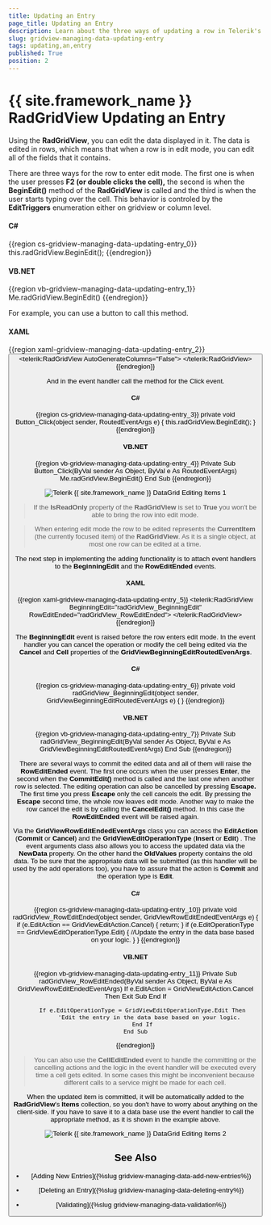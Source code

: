 ```yaml
---
title: Updating an Entry
page_title: Updating an Entry
description: Learn about the three ways of updating a row in Telerik's {{ site.framework_name }} DataGrid that allow you to edit all of the fields in that row.
slug: gridview-managing-data-updating-entry
tags: updating,an,entry
published: True
position: 2
---
```


# {{ site.framework_name }} RadGridView Updating an Entry

Using the __RadGridView__, you can edit the data displayed in it. The data is edited in rows, which means that when a row is in edit mode, you can edit all of the fields that it contains.

There are three ways for the row to enter edit mode. The first one is when the user presses __F2 (or double clicks the cell),__ the second is when the __BeginEdit()__ method of the __RadGridView__ is called and the third is when the user starts typing over the cell. This behavior is controled by the __EditTriggers__ enumeration either on gridview or column level.

#### __C#__

{{region cs-gridview-managing-data-updating-entry_0}}
	this.radGridView.BeginEdit();
{{endregion}}

#### __VB.NET__

{{region vb-gridview-managing-data-updating-entry_1}}
	Me.radGridView.BeginEdit()
{{endregion}}

For example, you can use a button to call this method.

#### __XAML__

{{region xaml-gridview-managing-data-updating-entry_2}}
	<StackPanel x:Name="LayoutRoot">
	    <Button Content="Edit"
	    Click="Button_Click" />
	    <telerik:RadGridView AutoGenerateColumns="False">
	        <!--...-->
	    </telerik:RadGridView>
	</StackPanel>
{{endregion}}

And in the event handler call the method for the Click event.

#### __C#__

{{region cs-gridview-managing-data-updating-entry_3}}
	private void Button_Click(object sender, RoutedEventArgs e)
	{
	    this.radGridView.BeginEdit();
	}
{{endregion}}

#### __VB.NET__

{{region vb-gridview-managing-data-updating-entry_4}}
	Private Sub Button_Click(ByVal sender As Object, ByVal e As RoutedEventArgs)
	    Me.radGridView.BeginEdit()
	End Sub
{{endregion}}

![Telerik {{ site.framework_name }} DataGrid Editing Items 1](images/RadGridView_EditingItems_1.png)

>If the __IsReadOnly__ property of the __RadGridView__ is set to __True__ you won't be able to bring the row into edit mode.

>When entering edit mode the row to be edited represents the __CurrentItem__ (the currently focused item) of the __RadGridView__. As it is a single object, at most one row can be edited at a time.

The next step in implementing the adding functionality is to attach event handlers to the __BeginningEdit__ and the __RowEditEnded__ events.

#### __XAML__

{{region xaml-gridview-managing-data-updating-entry_5}}
	<telerik:RadGridView BeginningEdit="radGridView_BeginningEdit"
	             RowEditEnded="radGridView_RowEditEnded">
	    <!--...-->
	</telerik:RadGridView>
{{endregion}}


The __BeginningEdit__ event is raised before the row enters edit mode. In the event handler you can cancel the operation or modify the cell being edited via the __Cancel__ and __Cell__ properties of the __GridViewBeginningEditRoutedEvenArgs__.

#### __C#__

{{region cs-gridview-managing-data-updating-entry_6}}
	private void radGridView_BeginningEdit(object sender, GridViewBeginningEditRoutedEventArgs e)
	{
	}
{{endregion}}

#### __VB.NET__

{{region vb-gridview-managing-data-updating-entry_7}}
	Private Sub radGridView_BeginningEdit(ByVal sender As Object, ByVal e As GridViewBeginningEditRoutedEventArgs)
	End Sub
{{endregion}}

There are several ways to commit the edited data and all of them will raise the __RowEditEnded__ event. The first one occurs when the user presses __Enter__, the second when the __CommitEdit()__ method is called and the last one when another row is selected. The editing operation can also be cancelled by pressing __Escape.__ The first time you press __Escape__ only the cell cancels the edit. By pressing the __Escape__ second time, the whole row leaves edit mode. Another way to make the row cancel the edit is by calling the __CancelEdit()__ method. In this case the __RowEditEnded__ event will be raised again.

Via the __GridViewRowEditEndedEventArgs__ class you can access the __EditAction__ (__Commit__ or __Cancel__) and the __GridViewEditOperationType__ (__Insert__ or __Edit__) . The event arguments class also allows you to access the updated data via the __NewData__ property. On the other hand the __OldValues__ property contains the old data. To be sure that the appropriate data will be submitted (as this handler will be used by the add operations too), you have to assure that the action is __Commit__ and the operation type is __Edit__.

#### __C#__

{{region cs-gridview-managing-data-updating-entry_10}}
	private void radGridView_RowEditEnded(object sender, GridViewRowEditEndedEventArgs e)
	{
	    if (e.EditAction == GridViewEditAction.Cancel)
	    {
	        return;
	    }
	    if (e.EditOperationType == GridViewEditOperationType.Edit)
	    {
	        //Update the entry in the data base based on your logic.
	    }
	}
{{endregion}}

#### __VB.NET__

{{region vb-gridview-managing-data-updating-entry_11}}
	Private Sub radGridView_RowEditEnded(ByVal sender As Object, ByVal e As GridViewRowEditEndedEventArgs)
	    If e.EditAction = GridViewEditAction.Cancel Then
	        Exit Sub
	    End If
	
	    If e.EditOperationType = GridViewEditOperationType.Edit Then
	        'Edit the entry in the data base based on your logic.
	    End If
	End Sub
{{endregion}}

>You can also use the __CellEditEnded__ event to handle the committing or the cancelling actions and the logic in the event handler will be executed every time a cell gets edited. In some cases this might be inconvenient because different calls to a service might be made for each cell.

When the updated item is committed, it will be automatically added to the __RadGridView__'s __Items__ collection, so you don't have to worry about anything on the client-side. If you have to save it to a data base use the event handler to call the appropriate method, as it is shown in the example above.

![Telerik {{ site.framework_name }} DataGrid Editing Items 2](images/RadGridView_EditingItems_2.png)

## See Also

 * [Adding New Entries]({%slug gridview-managing-data-add-new-entries%})

 * [Deleting an Entry]({%slug gridview-managing-data-deleting-entry%})

 * [Validating]({%slug gridview-managing-data-validation%})
